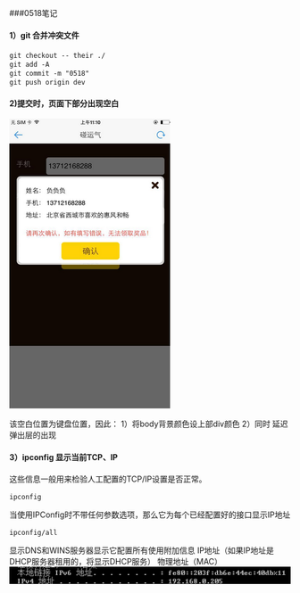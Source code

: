 ###0518笔记  

#### 1）git 合并冲突文件
	
	git checkout -- their ./
	git add -A
	git commit -m "0518"
	git push origin dev 

#### 2)提交时，页面下部分出现空白

![提交时，页面下部分出现空白](images/0518.png)  

该空白位置为键盘位置，因此： 
1）将body背景颜色设上部div颜色
2）同时 延迟弹出层的出现

#### 3）ipconfig 显示当前TCP、IP

这些信息一般用来检验人工配置的TCP/IP设置是否正常。

	ipconfig
当使用IPConfig时不带任何参数选项，那么它为每个已经配置好的接口显示IP地址

	ipconfig/all
显示DNS和WINS服务器显示它配置所有使用附加信息
IP地址（如果IP地址是DHCP服务器租用的，将显示DHCP服务）
物理地址（MAC）
![](images/05184.png)
	
